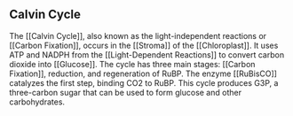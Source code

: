 ## Calvin Cycle  
The [[Calvin Cycle]], also known as the light-independent reactions or [[Carbon Fixation]], occurs in the [[Stroma]] of the [[Chloroplast]]. It uses ATP and NADPH from the [[Light-Dependent Reactions]] to convert carbon dioxide into [[Glucose]]. The cycle has three main stages: [[Carbon Fixation]], reduction, and regeneration of RuBP. The enzyme [[RuBisCO]] catalyzes the first step, binding CO2 to RuBP. This cycle produces G3P, a three-carbon sugar that can be used to form glucose and other carbohydrates.